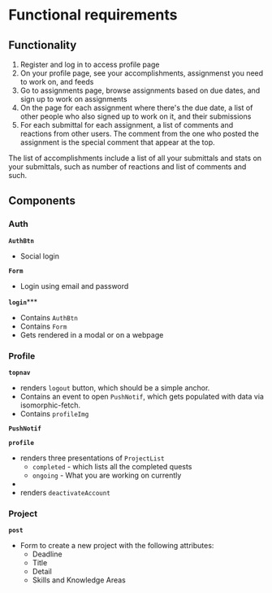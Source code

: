 # Functional requirements

## Functionality
1. Register and log in to access profile page
2. On your profile page, see your accomplishments, assignmenst you need to work on, and feeds
3. Go to assignments page, browse assignments based on due dates, and sign up to work on assignments
4. On the page for each assignment where there's the due date, a list of other people who also signed up to work on it, and their submissions
5. For each submittal for each assignment, a list of comments and reactions from other users. The comment from the one who posted the assignment is the special comment that appear at the top.

The list of accomplishments include a list of all your submittals and stats on your submittals, such as number of reactions and list of comments and such.

## Components


### Auth

**`AuthBtn`**

* Social login

**`Form`**

* Login using email and password

**`login`*****

* Contains `AuthBtn`
* Contains `Form`
* Gets rendered in a modal or on a webpage


### Profile

**`topnav`**

* renders `logout` button, which should be a simple anchor.
* Contains an event to open `PushNotif`, which gets populated with data via isomorphic-fetch.
* Contains `profileImg`

**`PushNotif`**

**`profile`**

* renders three presentations of `ProjectList`
	* `completed` - which lists all the completed quests
	* `ongoing` - What you are working on currently
* 
* renders `deactivateAccount`

### Project

**`post`**

* Form to create a new project with the following attributes:
	- Deadline
	- Title
	- Detail
	- Skills and Knowledge Areas 

